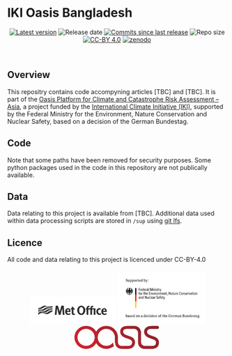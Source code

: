 # IKI Oasis Bangladesh
<p align="center">
<!-- Github Sheilds -->
<!-- https://shields.io/ is a good source of these -->
<a href="https://github.com/MetOffice/IKI-Oasis-Bangladesh/releases">
    <img src="https://img.shields.io/github/tag/MetOffice/IKI-Oasis-Bangladesh.svg"
        alt="Latest version" /></a>
<img src="https://img.shields.io/github/release-date/MetOffice/IKI-Oasis-Bangladesh.svg"
    alt="Release date" /></a>
<a href="https://github.com/MetOffice/IKI-Oasis-Bangladesh/commits/master">
     <img src="https://img.shields.io/github/commits-since/MetOffice/IKI-Oasis-Bangladesh/latest.svg"
          alt="Commits since last release" /></a>
<img src="https://img.shields.io/github/repo-size/MetOffice/IKI-Oasis-Bangladesh.svg"
    alt="Repo size" /></a>
<a href="https://creativecommons.org/licenses/by/4.0/">
    <img src="https://img.shields.io/badge/License-CC%20BY%204.0-lightgrey.svg"
        alt="CC-BY 4.0" /></a>
<a href="https://zenodo.org/badge/latestdoi/TBC">
    <img src="https://zenodo.org/badge/TBC.svg"
        alt="zenodo" /></a>
    </p>
<br>

## Overview
This repositry contains code accompyning articles [TBC] and [TBC].  It is part of the [Oasis Platform for Climate and Catastrophe Risk Assessment – Asia](https://www.international-climate-initiative.com/en/nc/details/project/oasis-platform-for-climate-and-catastrophe-risk-assessment-asia-18_II_165-3018), a project funded by the [International Climate Initiative (IKI)](https://www.international-climate-initiative.com/en), supported by the Federal Ministry for the Environment, Nature Conservation and Nuclear Safety, based on a decision of the German Bundestag.

## Code
Note that some paths have been removed for security purposes.  Some python packages used in the code in this repository are not publically available.

## Data
Data relating to this project is available from [TBC]. Additional data used within data processing scripts are stored in `/sup` using [git lfs](https://help.github.com/en/github/managing-large-files/about-git-large-file-storage).  

## Licence
All code and data relating to this project is licenced under CC-BY-4.0

<h5 align="center">
<img src="img/MO_MASTER_black_mono_for_light_backg_RBG.png" width="200" alt="Met Office logo"> <img src="img/BMU_logo.png" width="200" alt="Federal Minister for the Environment, Nature Conservation, and Nuclear Safety logo"> <img src="img/Oasis_logo.jpg" width="200" alt="Oasis logo"><br>
</h5>
